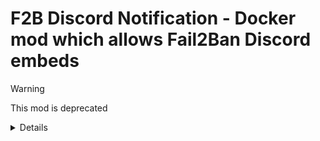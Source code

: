 # F2B Discord Notification - Docker mod which allows Fail2Ban Discord embeds

>[!WARNING]
>This mod is deprecated

<details>

This mod enhances the swag container adding better Fail2Ban notifications for discord.

## Configuration

### Enable

In swag docker arguments, set an environment variable `DOCKER_MODS=linuxserver/mods:swag-f2bdiscord` to enable.

### Mod configuration

**Environment variables used by this mod:**

[Discord webhook](https://support.discordapp.com/hc/en-us/articles/228383668-Intro-to-Webhooks), it just need the last parts. `-e DISC_HOOK=40832456738934/7DcEpWr5V24OIEIELjg-KkHky86SrOgTqA`
[Your discord ID](https://support.discordapp.com/hc/en-us/articles/206346498-Where-can-I-find-my-User-Server-Message-ID-). `-e DISC_ME=120970603556503552`
[Map API Key](https://developer.mapquest.com/), get a key from mapquest. `-e DISC_API=YourKey`

#### Jail configuration example

```ini
[bitwarden]

filter  = bitwarden
enabled = true
logpath = /fail2ban/bw/bitwarden.log
action  = discordEmbed[bantime=24]
          iptables-allports[name=Bitwarden]

```

Action arguments:

`bantime`(hour) is optional, but defaults to 24 when not set. Just reflects in the message, does not change the ban time

## Example

![Example picture](.assets/Example.png)

<details/>
